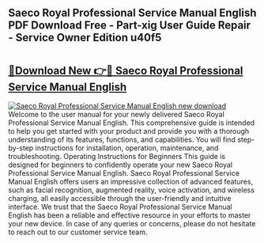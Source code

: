 ## Saeco Royal Professional Service Manual English PDF Download Free - Part-xig User Guide Repair - Service Owner Edition u40f5

# <h2><a href="http://bc89933.oget.top/?id=Saeco+Royal+Professional+Service+Manual+English">🔗Download New 👉🔴 Saeco Royal Professional Service Manual English</a></h2>

[![Saeco Royal Professional Service Manual English new download](https://i.imgur.com/5g1atiW.png)](http://bc89933.oget.top/?id=Saeco+Royal+Professional+Service+Manual+English)
Welcome to the user manual for your newly delivered Saeco Royal Professional Service Manual English. This comprehensive guide is intended to help you get started with your product and provide you with a thorough understanding of its features, functions, and capabilities. You will find step-by-step instructions for installation, operation, maintenance, and troubleshooting. Operating Instructions for Beginners This guide is designed for beginners to confidently operate your new Saeco Royal Professional Service Manual English. Saeco Royal Professional Service Manual English offers users an impressive collection of advanced features, such as facial recognition, augmented reality, voice activation, and wireless charging, all easily accessible through the user-friendly and intuitive interface. We trust that the Saeco Royal Professional Service Manual English has been a reliable and effective resource in your efforts to master your new device. In case of any queries or concerns, please do not hesitate to reach out to our customer service team.

